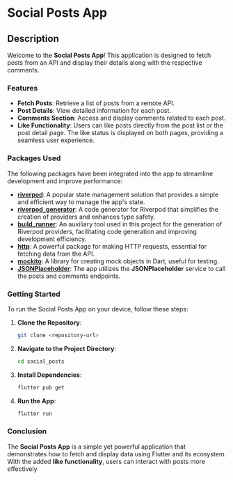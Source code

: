 # Social Posts App

## Description

Welcome to the **Social Posts App**! This application is designed to fetch posts from an API and display their details along with the respective comments.

### Features
- **Fetch Posts**: Retrieve a list of posts from a remote API.
- **Post Details**: View detailed information for each post.
- **Comments Section**: Access and display comments related to each post.
- **Like Functionality**: Users can like posts directly from the post list or the post detail page. The like status is displayed on both pages, providing a seamless user experience.

### Packages Used
The following packages have been integrated into the app to streamline development and improve performance:

- [**riverpod**](https://pub.dev/packages/riverpod): A popular state management solution that provides a simple and efficient way to manage the app's state.
- [**riverpod_generator**](https://pub.dev/packages/riverpod_generator): A code generator for Riverpod that simplifies the creation of providers and enhances type safety.
- [**build_runner**](https://pub.dev/packages/build_runner): An auxiliary tool used in this project for the generation of Riverpod providers, facilitating code generation and improving development efficiency.
- [**http**](https://pub.dev/packages/http): A powerful package for making HTTP requests, essential for fetching data from the API.
- [**mockito**](https://pub.dev/packages/mockito): A library for creating mock objects in Dart, useful for testing.
- [**JSONPlaceholder**](https://jsonplaceholder.typicode.com/): The app utilizes the **JSONPlaceholder** service to call the posts and comments endpoints.

### Getting Started

To run the Social Posts App on your device, follow these steps:

1.  **Clone the Repository**:
        
    ```bash
    git clone <repository-url>
    
    ```
    
2.  **Navigate to the Project Directory**:
        
    ```bash
    cd social_posts
    
    ```
    
3.  **Install Dependencies**:
        
    ```bash
    flutter pub get
    
    ```
    
4.  **Run the App**:
    
    ```bash
    flutter run
    
    ```
    

### Conclusion

The  **Social  Posts App** is a simple yet powerful application that demonstrates how to fetch and display data using Flutter and its ecosystem. With the added **like functionality**, users can interact with posts more effectively